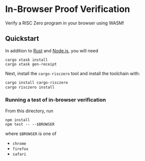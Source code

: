 # In-Browser Proof Verification

Verify a RISC Zero program in your browser using WASM!

## Quickstart
In addition to [Rust] and [Node.js], you will need
```
cargo xtask install
cargo xtask gen-receipt
```

Next, install the `cargo-risczero` tool and install the toolchain with:
```bash
cargo install cargo-risczero
cargo risczero install
```
### Running a test of in-browser verification

From this directory, run
```
npm install
npm test -- --$BROWSER
```
where `$BROWSER` is one of
- `chrome`
- `firefox`
- `safari`

[install Rust]: https://doc.rust-lang.org/cargo/getting-started/installation.html
[Rust]: https://www.rust-lang.org/tools/install
[Node.js]: https://nodejs.dev/en/learn/how-to-install-nodejs/
